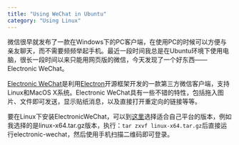 ```yaml
---
title: "Using WeChat in Ubuntu"
category: "Using Linux"
---
```


微信很早就发布了一款在Windows下的PC客户端，在使用PC的时候可以方便与亲友聊天，而不需要频频举起手机。最近一段时间我总是在Ubuntu环境下使用电脑，很长一段时间以来只能用网页版的微信，今天发现了一个好东西——Electronic WeChat。

[Electronic WeChat](https://github.com/geeeeeeeeek/electronic-wechat)是利用[Electron](https://github.com/atom/electron)开源框架开发的一款第三方微信客户端，支持Linux和MacOS X系统。Electronic WeChat具有一些不错的特性，包括拖入图片、文件即可发送，显示贴纸消息，以及直接打开重定向的链接等等。

要在Linux下安装ElectronicWeChat，可以到[这里](https://github.com/geeeeeeeeek/electronic-wechat/releases)选择适合自己平台的版本，例如我选择的是linux-x64.tar.gz版本，执行：`tar zxvf linux-x64.tar.gz`后直接运行electronic-wechat，然后使用手机扫描二维码即可登录。